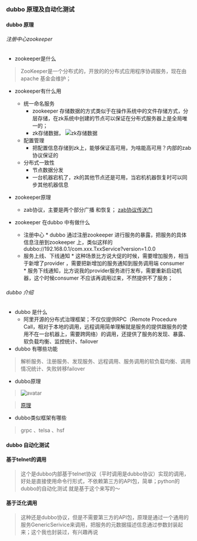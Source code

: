 ###	dubbo 原理及自动化测试
####	dubbo 原理
######	注册中心zookeeper			
*	zookeeper是什么
>ZooKeeper是一个分布式的，开放的的分布式应用程序协调服务，现在由apache 基金会维护；

*	zookeeper有什么用
	*	统一命名服务
		*	zookeeper 存储数据的方式类似于在操作系统中的文件存储方式，分层存储，在zk系统中创建的节点可以保证在分布式服务器上是全局唯一的；
		*	zk存储数据，	![zk存储数据](http://img.my.csdn.net/uploads/201304/24/1366780464_8137.png)
	*	配置管理
		*	把配置信息存储到zk上，能够保证高可用，为啥能高可用？内部的zab协议保证的
	*	分布式一致性
		*	节点数据分发
		*	一台机器宕机了，zk的其他节点还是可用，当宕机机器恢复时可以同步其他机器信息
*	zookeeper原理
	*	zab协议，主要是两个部分广播 和恢复； [zab协议传送门](https://www.jianshu.com/p/fb527a64deee) 

*	zookeeper 在dubbo 中有做什么
	*	 注册中心
		*	 dubbo 通过注册zookeeper 进行服务的暴露，把服务的具体信息注册到zookeeper 上，类似这样的dubbo://192.168.0.1/com.xxx.TxxService?version=1.0.0
	*	 服务上线、下线通知
		*	 这种场景比方说大促的时候，需要增加服务，相当于新增了provider ，需要把新增加的服务通知到服务调用端 consumer 	
		*	 服务下线通知，比方说我的provider服务进行发布，需要重新启动机器，这个时候consumer 不应该再调用过来，不然提供不了服务；
######	dubbo 介绍
*	dubbo 是什么
	*	阿里开源的分布式治理框架；不仅仅提供RPC（Remote Procedure Call，相对于本地的调用，远程调用简单理解就是服务的提供跟服务的使用不在一台机器上，需要跨网络）的调用，还提供了服务的发现、暴露、软负载均衡、监控统计、failover
*	dubbo 有哪些功能
>解析服务、注册服务、发现服务、远程调用、服务调用的软负载均衡、调用情况统计、失败转移failover 

*	dubbo原理
>![avatar](https://img-blog.csdn.net/20160626200720063)

>[原理](https://blog.csdn.net/qq_33101675/article/details/78701305)
>


*	dubbo类似框架有哪些
>grpc 、telsa 、hsf
####	dubbo 自动化测试
####	基于telnet的调用
>这个是dubbo内部基于telnet协议（平时调用是dubbo协议）实现的调用，好处是直接使用命令行形式，不依赖第三方的API包，简单；python的dubbo的自动化测试 就是基于这个来写的～
####	基于泛化调用
>这种还是dubbo协议，但是不需要第三方的API包，原理是通过一个通用的服务GenericSerivice来调用，把服务的元数据描述信息通过参数封装起来；这个我也封装过，有兴趣再说




